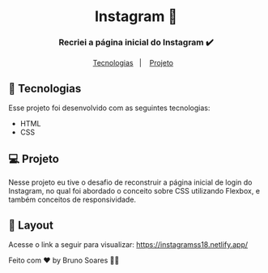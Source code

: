 <h1 align="center">
  Instagram 📱
</h1>
<h3 align="center">
  Recriei a página inicial do Instagram ✔️
  </h3>

<p align="center">
  <a href="#-tecnologias">Tecnologias</a>&nbsp;&nbsp;&nbsp;|&nbsp;&nbsp;&nbsp;
  <a href="#-projeto">Projeto</a>&nbsp;&nbsp;&nbsp;
  
</p>







## 🚀 Tecnologias

Esse projeto foi desenvolvido com as seguintes tecnologias:

- HTML
- CSS


## 💻 Projeto

Nesse projeto eu tive  o desafio de reconstruir a página inicial de login do Instagram, no qual foi abordado o conceito sobre CSS utilizando Flexbox, e também conceitos de responsividade.                                                                              

## 🔖 Layout
Acesse o link a seguir para visualizar: https://instagramss18.netlify.app/



Feito com ♥ by Bruno Soares 👋🏽

